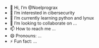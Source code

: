- 👋 Hi, I’m @Noelprograx
- 👀 I’m interested in cibersecurity
- 🌱 I’m currently learning python and lynux
- 💞️ I’m looking to collaborate on ...
- 📫 How to reach me ...
- 😄 Pronouns: ...
- ⚡ Fun fact: ...

<!---
Noelprograx/Noelprograx is a ✨ special ✨ repository because its `README.md` (this file) appears on your GitHub profile.
You can click the Preview link to take a look at your changes.
--->
